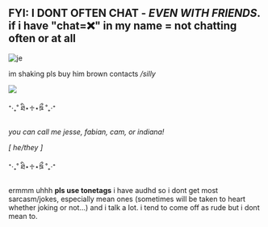 
## FYI: I DONT OFTEN CHAT - *EVEN WITH FRIENDS*. if i have "chat=❌" in my name = not chatting often or at all
![je](https://github.com/user-attachments/assets/8f583db6-a405-4073-be60-59ca0721236a)

im shaking pls buy him brown contacts _/silly_

![](https://komarev.com/ghpvc/?username=int3rnet-arch1ve&color=yellowgreen)

⁺‧₊˚ ཐི⋆♱⋆ཋྀ ˚₊‧⁺

_you can call me jesse, fabian, cam, or indiana!_

_[ he/they ]_

⁺‧₊˚ ཐི⋆♱⋆ཋྀ ˚₊‧⁺

ermmm uhhh **pls use tonetags** i have audhd so i dont get most sarcasm/jokes, especially mean ones (sometimes will be taken to heart whether joking or not...) and i talk a lot. i tend to come off as rude but i dont mean to.

